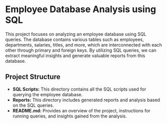 # Employee Database Analysis using SQL
 
This project focuses on analyzing an employee database using SQL queries. The database contains various tables such as employees, departments, salaries, titles, and more, which are interconnected with each other through primary and foreign keys. By utilizing SQL queries, we can extract meaningful insights and generate valuable reports from this database. 
   
## Project Structure   
  
- **SQL Scripts:** This directory contains all the SQL scripts used for querying the employee database.
- **Reports:** This directory includes generated reports and analysis based on the SQL queries. 
- **README.md:** Provides an overview of the project, instructions for running queries, and insights gained from the analysis.  
   
